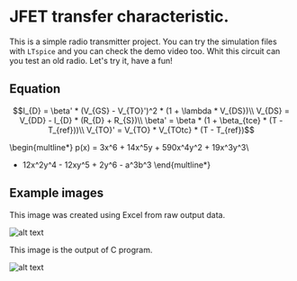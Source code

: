 # JFET transfer characteristic.

This is a simple radio transmitter project. You can try the simulation files with ``LTspice`` and you can check the demo video too. Whit this circuit can you test an old radio. Let's try it, have a fun!

## Equation

$$I_{D} = \beta' * (V_{GS} - V_{TO}')^2 * (1 + \lambda * V_{DS})\\
V_{DS} = V_{DD} - I_{D} * (R_{D} + R_{S})\\
\beta' = \beta * (1 + \beta_{tce} * (T - T_{ref}))\\
V_{TO}' = V_{TO} * V_{TOtc} * (T - T_{ref})$$


\begin{multline*}
p(x) = 3x^6 + 14x^5y + 590x^4y^2 + 19x^3y^3\\ 
- 12x^2y^4 - 12xy^5 + 2y^6 - a^3b^3
\end{multline*}

## Example images

This image was created using Excel from raw output data.

![alt text](http://www.vargalaszlo.com/images/out/JFET_transfer_characteristic-01.jpg)

This image is the output of C program.

![alt text](http://www.vargalaszlo.com/images/out/JFET_transfer_characteristic-02.jpg)
